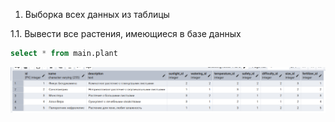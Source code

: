 1. Выборка всех данных из таблицы

1.1. Вывести все растения, имеющиеся в базе данных
```sql
select * from main.plant
```
![Результат выполнения запроса](images/1.1.png)

